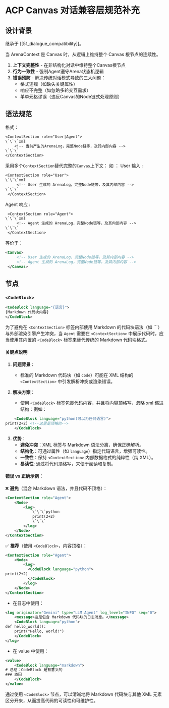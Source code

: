 # ACP Canvas 对话兼容层规范补充
## 设计背景  

继承于 [[51_dialogue_compatibility]]。

当 ArenaContext 是 Canvas 时，从逻辑上维持整个 Canvas 根节点的连续性。

1. **上下文完整性** - 在非结构化对话中维持整个Canvas根节点
2. **行为一致性** - 强制Agent遵守Arena状态机逻辑
3. **错误预防** - 解决传统对话模式导致的三大问题： 
   - 格式违规（如缺失关键属性）  
   - 响应不完整（如忽略多轮交互需求）  
   - 单单元格谬误（违反Canvas的Node链式处理原则）  

## 语法规范  
格式：
```txt
<ContextSection role="User|Agent">
\`\`\`xml
    <!-- 当前产生的ArenaLog，完整Node链等，及其内部内容 -->
\`\`\`
</ContextSection>
```

采用多个`ContextSection`替代完整的`Canvas`上下文：
如 ：
User 输入 :
```txt
<ContextSection role="User">
\`\`\`xml
	 <!-- User 生成的 ArenaLog，完整Node链等，及其内部内容 -->
\`\`\`
 </ContextSection>
 ```
 
Agent 响应 : 
```txt
 <ContextSection role="Agent">
\`\`\`xml
	 <!-- Agent 生成的 ArenaLog，完整Node链等，及其内部内容 -->
\`\`\`
 </ContextSection>
```

等价于：

```xml
<Canvas>
	 <!-- User 生成的 ArenaLog，完整Node链等，及其内部内容 -->
	 <!-- Agent 生成的 ArenaLog，完整Node链等，及其内部内容 -->
 </Canvas>
```

## 节点
### `<CodeBlock>`

```xml
<CodeBlock language="{语言}">
{Markdown 代码块内容}
</CodeBlock>
```

为了避免在 `<ContextSection>` 标签内部使用 Markdown 的代码块语法（如 \`\`\`）与外部渲染引擎产生冲突，当 `Agent` 需要在 `<ContextSection>` 中展示代码时，应当使用其内置的 `<CodeBlock>` 标签来替代传统的 Markdown 代码块格式。  

#### 关键点说明

1. **问题背景**：  
   - 标准的 Markdown 代码块（如 ```code```）可能在 XML 结构的 `<ContextSection>` 中引发解析冲突或渲染错误。  

2. **解决方案**：  
   - 使用 `<CodeBlock>` 标签包裹代码内容，并且将内容顶格写，忽略 xml 缩进结构：例如：  
```xml
	<CodeBlock language="python(可以为任何语言)">
print(2+2) <!--这里是顶格的-->
	</CodeBlock>
```  

3. **优势**：  
   - **避免冲突**：XML 标签与 Markdown 语法分离，确保正确解析。  
   - **结构化**：可通过属性（如 `language`）指定代码语言，增强可读性。  
   - **一致性**：保持 `<ContextSection>` 内部数据格式的纯粹性（纯 XML）。  
   - **易读性**: 通过将代码顶格写，来便于阅读和复制。

#### 错误 vs 正确示例：  

❌ **避免**（混合 Markdown 语法，并且代码不顶格）：  
```xml
<ContextSection role="Agent">
	<Node>
		<log>
			\`\`\`python
			print(2+2)
			\`\`\`
		</log>
	</Node>
</ContextSection>
```  

✅ **推荐**（使用 `<CodeBlock>`，内容顶格）：  

```xml
<ContextSection role="Agent">
	<Node>
		<log>
		  <CodeBlock language="python">
print(2+2)
		  </CodeBlock>
		</log>
	</Node>
</ContextSection>
```

*   在日志中使用：

```xml
<log originator="Gemini" type="LLM Agent" log_level="INFO" seq="0">
    <message>这是包含 Markdown 代码块的日志消息。</message>
    <CodeBlock language="python">
def hello_world():
    print("Hello, world!")
    </CodeBlock>
</log>
```

*   在 value 中使用：

```xml
<value>
    <CodeBlock language="markdown">
# 总结：CodeBlock 是有意义的
### 原因
    </CodeBlock>
</value>
```

通过使用 `<CodeBlock>` 节点，可以清晰地将 Markdown 代码块与其他 XML 元素区分开来，从而提高代码的可读性和可维护性。